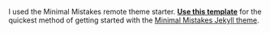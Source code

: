 I used the Minimal Mistakes remote theme starter. [**Use this template**](https://github.com/mmistakes/mm-github-pages-starter/generate) for the quickest method of getting started with the [Minimal Mistakes Jekyll theme](https://github.com/mmistakes/minimal-mistakes).
